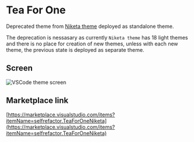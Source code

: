 # Tea For One

Deprecated theme from [Niketa theme](https://marketplace.visualstudio.com/items?itemName=selfrefactor.Niketa-theme) deployed as standalone theme.

The deprecation is nessasary as currently `Niketa theme` has 18 light themes and there is no place for creation of new themes, unless with each new theme, the previous state is deployed as separate theme.

## Screen

![VSCode theme screen](https://github.com/selfrefactor/niketa-themes/blob/master/packages/tea_for_one/theme/advanced.hook.png?raw=true)

## Marketplace link

[https://marketplace.visualstudio.com/items?itemName=selfrefactor.TeaForOneNiketa](https://marketplace.visualstudio.com/items?itemName=selfrefactor.TeaForOneNiketa)